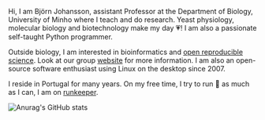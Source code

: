 Hi, I am Björn Johansson, assistant Professor at the Department of Biology, University of Minho where I teach and do research. Yeast physiology, molecular biology and biotechnology make my day :heartpulse:! I am also a passionate self-taught Python programmer.

Outside biology, I am interested in bioinformatics and [open reproducible science](https://datascience.stanford.edu/news/center-open-and-reproducible-science-cores-fall-lecture-series). Look at our group [website](https://metabolicengineeringgroupcbma.github.io) for more information. I am also an open-source software enthusiast using Linux on the desktop since 2007.

I reside in Portugal for many years. On my free time, I try to run :runner: as much as I can, I am on [runkeeper](https://runkeeper.com).


![Anurag's GitHub stats](https://github-readme-stats.vercel.app/api?username=bjornfjohansson)


<!--
**BjornFJohansson/BjornFJohansson** is a ✨ _special_ ✨ repository because its `README.md` (this file) appears on your GitHub profile.

Here are some ideas to get you started:

- 🔭 I’m currently working on ...
- 🌱 I’m currently learning ...
- 👯 I’m looking to collaborate on ...
- 🤔 I’m looking for help with ...
- 💬 Ask me about ...
- 📫 How to reach me: ...
- 😄 Pronouns: ...
- ⚡ Fun fact: ...
-->
